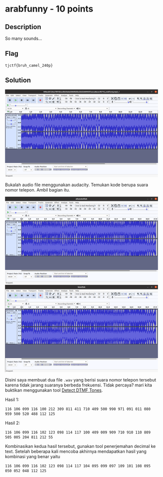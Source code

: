 # arabfunny - 10 points
## Description
So many sounds...
## Flag
```
tjctf{bruh_camel_240p}
```
## Solution
![](auda.png)

Bukalah audio file menggunakan audacity. Temukan kode berupa suara nomor telepon. Ambil bagian itu.

![](cutone.png)
![](cuttwo.png)

Disini saya membuat dua file `.wav` yang berisi suara nomor telepon tersebut karena tidak jarang suaranya berbeda frekuensi. Tidak percaya? mari kita buktikan menggunakan tool [Detect DTMF Tones](http://www.dialabc.com/sound/detect/index.html).

Hasil 1:
```
116 106 099 116 100 212 309 811 411 710 409 500 990 971 091 011 080 959 500 520 488 112 125
```
Hasil 2:
```
116 106 099 116 102 123 098 114 117 100 409 009 909 710 910 110 809 505 005 204 811 212 55
```

Kombinasikan kedua hasil tersebut, gunakan tool penerjemahan decimal ke text. Setelah beberapa kali mencoba akhirnya mendapatkan hasil yang kombinasi yang benar yaitu
```
116 106 099 116 102 123 098 114 117 104 095 099 097 109 101 108 095 050 052 048 112 125
```
